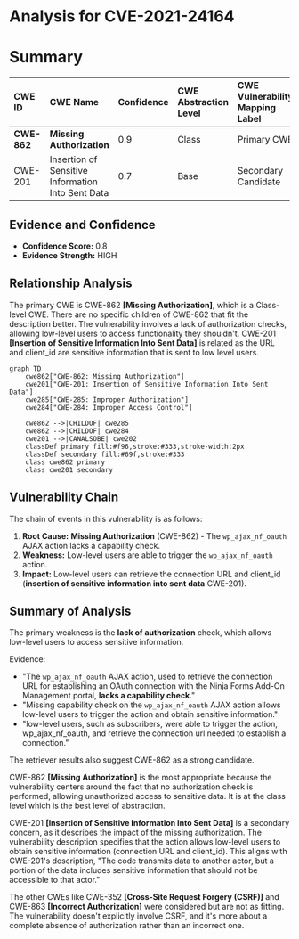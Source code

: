 # Analysis for CVE-2021-24164

# Summary
| CWE ID  | CWE Name                                                      | Confidence | CWE Abstraction Level | CWE Vulnerability Mapping Label | CWE-Vulnerability Mapping Notes |
| :-------- | :------------------------------------------------------------ | :--------- | :---------------------- | :------------------------------ | :------------------------------ |
| **CWE-862** | **Missing Authorization**                                     | 0.9        | Class                   | Primary CWE                     | Allowed-with-Review             |
| CWE-201   | Insertion of Sensitive Information Into Sent Data           | 0.7        | Base                    | Secondary Candidate             | Allowed                       |

## Evidence and Confidence

*   **Confidence Score:** 0.8
*   **Evidence Strength:** HIGH

## Relationship Analysis
The primary CWE is CWE-862 **[Missing Authorization]**, which is a Class-level CWE. There are no specific children of CWE-862 that fit the description better. The vulnerability involves a lack of authorization checks, allowing low-level users to access functionality they shouldn't. CWE-201 **[Insertion of Sensitive Information Into Sent Data]** is related as the URL and client_id are sensitive information that is sent to low level users.

```mermaid
graph TD
    cwe862["CWE-862: Missing Authorization"]
    cwe201["CWE-201: Insertion of Sensitive Information Into Sent Data"]
    cwe285["CWE-285: Improper Authorization"]
    cwe284["CWE-284: Improper Access Control"]

    cwe862 -->|CHILDOF| cwe285
    cwe862 -->|CHILDOF| cwe284
    cwe201 -->|CANALSOBE| cwe202
    classDef primary fill:#f96,stroke:#333,stroke-width:2px
    classDef secondary fill:#69f,stroke:#333
    class cwe862 primary
    class cwe201 secondary
```

## Vulnerability Chain
The chain of events in this vulnerability is as follows:

1.  **Root Cause:** **Missing Authorization** (CWE-862) - The `wp_ajax_nf_oauth` AJAX action lacks a capability check.
2.  **Weakness:** Low-level users are able to trigger the `wp_ajax_nf_oauth` action.
3.  **Impact:** Low-level users can retrieve the connection URL and client\_id (**insertion of sensitive information into sent data** CWE-201).

## Summary of Analysis
The primary weakness is the **lack of authorization** check, which allows low-level users to access sensitive information.

Evidence:
*   "The `wp_ajax_nf_oauth` AJAX action, used to retrieve the connection URL for establishing an OAuth connection with the Ninja Forms Add-On Management portal, **lacks a capability check**."
*   "Missing capability check on the `wp_ajax_nf_oauth` AJAX action allows low-level users to trigger the action and obtain sensitive information."
*   "low-level users, such as subscribers, were able to trigger the action, wp_ajax_nf_oauth, and retrieve the connection url needed to establish a connection."

The retriever results also suggest CWE-862 as a strong candidate.

CWE-862 **[Missing Authorization]** is the most appropriate because the vulnerability centers around the fact that no authorization check is performed, allowing unauthorized access to sensitive data. It is at the class level which is the best level of abstraction.

CWE-201 **[Insertion of Sensitive Information Into Sent Data]** is a secondary concern, as it describes the impact of the missing authorization. The vulnerability description specifies that the action allows low-level users to obtain sensitive information (connection URL and client\_id). This aligns with CWE-201's description, "The code transmits data to another actor, but a portion of the data includes sensitive information that should not be accessible to that actor."

The other CWEs like CWE-352 **[Cross-Site Request Forgery (CSRF)]** and CWE-863 **[Incorrect Authorization]** were considered but are not as fitting. The vulnerability doesn't explicitly involve CSRF, and it's more about a complete absence of authorization rather than an incorrect one.